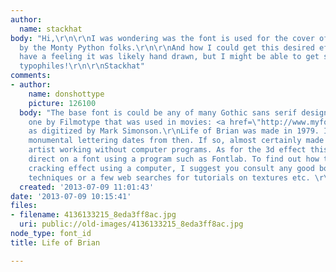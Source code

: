 ```yaml
---
author:
  name: stackhat
body: "Hi,\r\n\r\nI was wondering was the font is used for the cover of LIFE OF BRIAN
  by the Monty Python folks.\r\n\r\nAnd how I could get this desired effect when designing?\r\n\r\nI
  have a feeling it was likely hand drawn, but I might be able to get some tips?!\r\n\r\nThanks
  typophiles!\r\n\r\nStackhat"
comments:
- author:
    name: donshottype
    picture: 126100
  body: "The base font is could be any of many Gothic sans serif designs. Here is
    one by Filmotype that was used in movies: <a href=\"http://www.myfonts.com/fonts/filmotype/glenlake/\">Glenlake</a>
    as digitized by Mark Simonson.\r\nLife of Brian was made in 1979. IIRC the cracked
    monumental lettering dates from then. If so, almost certainly made by a graphic
    artist working without computer programs. As for the 3d effect this can be done
    direct on a font using a program such as Fontlab. To find out how to get the desired
    cracking effect using a computer, I suggest you consult any good book on Photoshop
    techniques or a few web searches for tutorials on textures etc. \r\nGood luck.\r\nDon"
  created: '2013-07-09 11:01:43'
date: '2013-07-09 10:15:41'
files:
- filename: 4136133215_8eda3ff8ac.jpg
  uri: public://old-images/4136133215_8eda3ff8ac.jpg
node_type: font_id
title: Life of Brian

---
```

